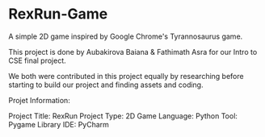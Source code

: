 # RexRun-Game
A simple 2D game inspired by Google Chrome's Tyrannosaurus game.

This project is done by Aubakirova Baiana & Fathimath Asra for our Intro to CSE final project.

We both were contributed in this project equally by researching before starting to build our project and finding assets and coding.

Projet Information:

Project Title: RexRun
Project Type: 2D Game
Language: Python
Tool: Pygame Library
IDE: PyCharm



